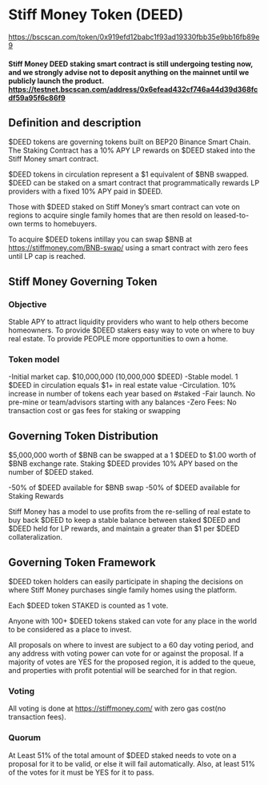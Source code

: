 # Stiff Money Token (DEED)

https://bscscan.com/token/0x919efd12babc1f93ad19330fbb35e9bb16fb89e9

#### Stiff Money DEED staking smart contract is still undergoing testing now, and we strongly advise not to deposit anything on the mainnet until we publicly launch the product. https://testnet.bscscan.com/address/0x6efead432cf746a44d39d368fcdf59a95f6c86f9

## Definition and description

$DEED tokens are governing tokens built on BEP20 Binance Smart Chain. The Staking Contract has a 10% APY LP rewards on $DEED staked into the Stiff Money smart contract.

$DEED tokens in circulation represent a $1 equivalent of $BNB swapped. $DEED can be staked on a smart contract that programmatically rewards LP providers with a fixed 10% APY paid in $DEED.

Those with $DEED staked on Stiff Money’s smart contract can vote on regions to acquire single family homes that are then resold on leased-to-own terms to homebuyers.

To acquire $DEED tokens intillay you can swap $BNB at https://stiffmoney.com/BNB-swap/ using a smart contract with zero fees until LP cap is reached.

## Stiff Money Governing Token

### Objective

Stable APY to attract liquidity providers who want to help others become homeowners. 
To provide $DEED stakers easy way to vote on where to buy real estate.
To provide PEOPLE more opportunities to own a home.

### Token model

-Initial market cap. $10,000,000 (10,000,000 $DEED)
-Stable model. 1 $DEED in circulation equals $1+ in real estate value
-Circulation. 10% increase in number of tokens each year based on #staked
-Fair launch. No pre-mine or team/advisors starting with any balances
-Zero Fees: No transaction cost or gas fees for staking or swapping 

## Governing Token Distribution

$5,000,000 worth of $BNB can be swapped at a 1 $DEED to $1.00 worth of $BNB exchange rate. Staking $DEED provides 10% APY based on the number of $DEED staked.

-50% of $DEED available for $BNB swap
-50% of $DEED available for Staking Rewards

Stiff Money has a model to use profits from the re-selling of real estate to buy back $DEED to keep a stable balance between staked $DEED and $DEED held for LP rewards, and maintain a greater than $1 per $DEED collateralization.

## Governing Token Framework

$DEED token holders can easily participate in shaping the decisions on where Stiff Money purchases single family homes using the platform.

Each $DEED token STAKED is counted as 1 vote.

Anyone with 100+ $DEED tokens staked can vote for any place in the world to be considered as a place to invest.

All proposals on where to invest are subject to a 60 day voting period, and any address with voting power can vote for or against the proposal. If a majority of votes are YES for the proposed region, it is added to the queue, and properties with profit potential will be searched for in that region. 

### Voting

All voting is done at https://stiffmoney.com/ with zero gas cost(no transaction fees).

### Quorum

At Least 51% of the total amount of $DEED staked needs to vote on a proposal for it to be valid, or else it will fail automatically. Also, at least 51% of the votes for it must be YES for it to pass.
